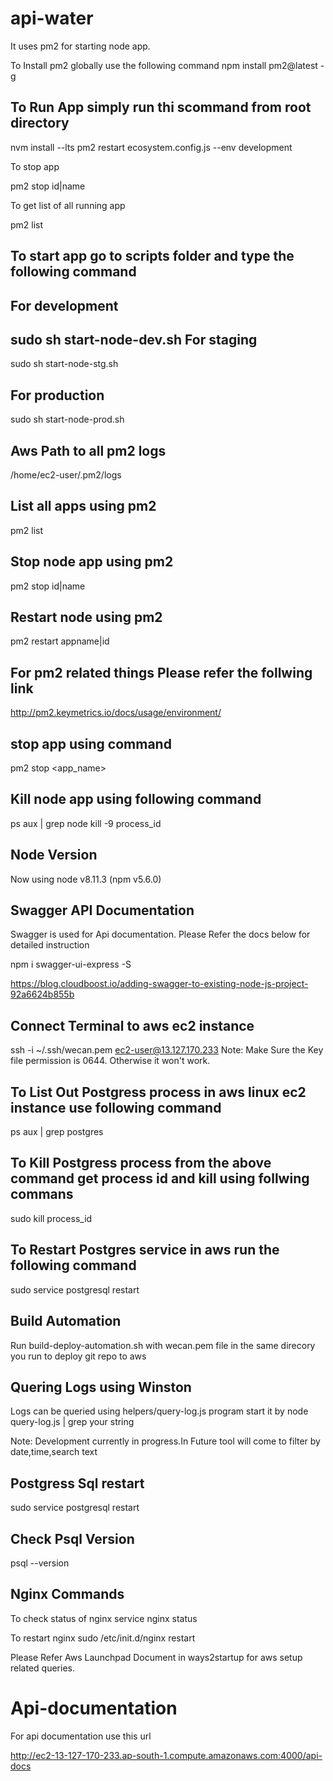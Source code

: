 # api-water

It uses pm2 for starting node app.

To Install pm2 globally use the following command
npm install pm2@latest -g

To Run App simply run thi scommand from root directory
---------------
nvm install --lts
pm2 restart ecosystem.config.js --env development

To stop app

pm2 stop id|name

To get list of all running app

pm2 list 

To start app go to scripts folder and type the following command
---------------
For development
---------------
sudo sh start-node-dev.sh 
For staging
---------------
sudo sh start-node-stg.sh 

For production
---------------
sudo sh start-node-prod.sh

Aws Path to all pm2 logs 
---------------
/home/ec2-user/.pm2/logs

List all apps using pm2
---------------
pm2 list

Stop node app using pm2
---------------
pm2 stop id|name

Restart node using pm2
---------------
pm2 restart appname|id

For pm2 related things Please refer the follwing link
---------------
http://pm2.keymetrics.io/docs/usage/environment/


stop app using command
---------------
pm2 stop <app_name>

Kill node app using following command
---------------
ps aux | grep node
kill -9 process_id


Node Version 
---------------
Now using node v8.11.3 (npm v5.6.0)

Swagger API Documentation
------------------

Swagger is used for Api documentation. Please Refer the docs below for detailed instruction

npm i swagger-ui-express -S

https://blog.cloudboost.io/adding-swagger-to-existing-node-js-project-92a6624b855b


Connect Terminal to aws ec2 instance
------------------
ssh -i ~/.ssh/wecan.pem ec2-user@13.127.170.233
Note: Make Sure the Key file permission is 0644. Otherwise it won't work.

To List Out Postgress process in aws linux ec2 instance use following command
----------------------
ps aux | grep postgres

To Kill Postgress process from the above command get process id and kill using follwing commans
----------------------
sudo kill process_id

To Restart Postgres service in aws run the following command
----------------------
sudo service postgresql restart

Build Automation
----------------------
Run build-deploy-automation.sh with wecan.pem file in the same direcory you run to deploy git repo to aws 

Quering Logs using Winston
------------------------

Logs can be queried using helpers/query-log.js program
start it by
node query-log.js | grep your string

Note: Development currently in progress.In Future tool will come to filter by date,time,search text

Postgress Sql restart
------------------------

sudo service postgresql restart

Check Psql Version
------------------------
psql --version

Nginx Commands
------------------------

To check status of nginx
service nginx status 

To restart nginx
sudo /etc/init.d/nginx restart

Please Refer Aws Launchpad Document in ways2startup for aws setup related queries.

Api-documentation
==================

For api documentation use this url

http://ec2-13-127-170-233.ap-south-1.compute.amazonaws.com:4000/api-docs

